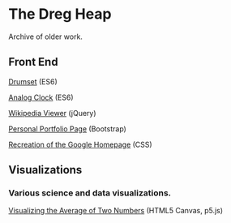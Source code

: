 # The Dreg Heap

Archive of older work.

## Front End

<A href="http://engineerwithoutfear.github.io/web_dev/Javascript30/drumset/index.html">Drumset</a> (ES6)

<A href="http://engineerwithoutfear.github.io/web_dev/Javascript30/clock/index.html">Analog Clock</a> (ES6)

<A HREF="http://engineerwithoutfear.github.io/web_dev/FreeCodeCamp/wikipedia-viewer/index.html">Wikipedia Viewer</a> (jQuery)

<A HREF="http://engineerwithoutfear.github.io/web_dev/FreeCodeCamp/portfolio-page/index.html">Personal Portfolio Page</a> (Bootstrap)

<A href="http://engineerwithoutfear.github.io/web_dev/TheOdinProject/google-homepage/index.html">Recreation of the Google Homepage</a> (CSS)

## Visualizations

### Various science and data visualizations.

<A HREF="http://engineerwithoutfear.github.io/web_dev/physics_sims/visualizing-averages/index.html">Visualizing the Average of Two Numbers</a> (HTML5 Canvas, p5.js)





